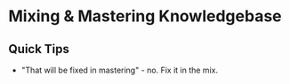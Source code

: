 # Mixing & Mastering Knowledgebase

## Quick Tips

* "That will be fixed in mastering" - no. Fix it in the mix. 
